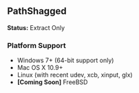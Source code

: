 ## PathShagged
**Status:** Extract Only

### Platform Support
* Windows 7+ (64-bit support only)
* Mac OS X 10.9+
* Linux (with recent udev, xcb, xinput, glx)
* **[Coming Soon]** FreeBSD
